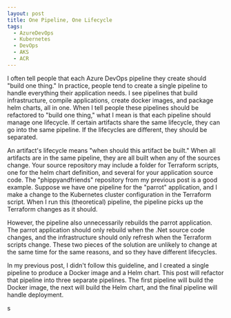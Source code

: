 ```yaml
---
layout: post
title: One Pipeline, One Lifecycle
tags:
  - AzureDevOps
  - Kubernetes
  - DevOps
  - AKS
  - ACR
---
```


I often tell people that each Azure DevOps pipeline they create should "build one thing."  In practice, people tend to create a single pipeline to handle everything their application needs.  I see pipelines that build infrastructure, compile applications, create docker images, and package helm charts, all in one.  When I tell people these pipelines should be refactored to "build one thing," what I mean is that each pipeline should manage one lifecycle.  If certain artifacts share the same lifecycle, they can go into the same pipeline.  If the lifecycles are different, they should be separated.

An artifact's lifecycle means "when should this artifact be built."  When all artifacts are in the same pipeline, they are all built when any of the sources change.  Your source repository may include a folder for Terraform scripts, one for the helm chart definition, and several for your application source code.   The "phippyandfriends" repository from my previous post is a good example.  Suppose we have one pipeline for the "parrot" application, and I make a change to the Kubernetes cluster configuration in the Terraform script.  When I run this (theoretical) pipeline, the pipeline picks up the Terraform changes as it should.

However, the pipeline also unnecessarily rebuilds the parrot application.  The parrot application should only rebuild when the .Net source code changes, and the infrastructure should only refresh when the Terraform scripts change.  These two pieces of the solution are unlikely to change at the same time for the same reasons, and so they have different lifecycles.  

In my previous post, I didn't follow this guideline, and I created a single pipeline to produce a Docker image and a Helm chart.  This post will refactor that pipeline into three separate pipelines.   The first pipeline will build the Docker image, the next will build the Helm chart, and the final pipeline will handle deployment.

s